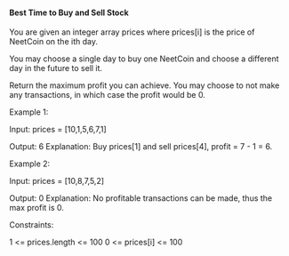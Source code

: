 #### Best Time to Buy and Sell Stock
You are given an integer array prices where prices[i] is the price of NeetCoin on the ith day.

You may choose a single day to buy one NeetCoin and choose a different day in the future to sell it.

Return the maximum profit you can achieve. You may choose to not make any transactions, in which case the profit would be 0.

Example 1:

Input: prices = [10,1,5,6,7,1]

Output: 6
Explanation: Buy prices[1] and sell prices[4], profit = 7 - 1 = 6.

Example 2:

Input: prices = [10,8,7,5,2]

Output: 0
Explanation: No profitable transactions can be made, thus the max profit is 0.

Constraints:

1 <= prices.length <= 100
0 <= prices[i] <= 100
